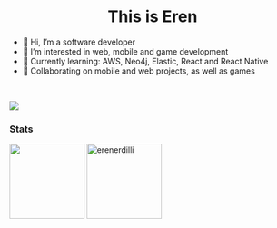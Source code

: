 <h1 align="center">This is Eren</h1>

- 👋 Hi, I’m a software developer
- 👀 I’m interested in web, mobile and game development
- 🌱 Currently learning: AWS, Neo4j, Elastic, React and React Native
- 💞️ Collaborating on mobile and web projects, as well as games
<br>
<div>
  
  ![](https://komarev.com/ghpvc/?username=erenerdilli&color=brightgreen&style=flat)
</div>
<h3 align="left">Stats</h3>

<p>
<img height="132em" src="https://github-readme-stats.vercel.app/api?username=erenerdilli&&theme=synthwave&show_icons=true&hide_border=true" />
<img height="132em"  src="https://github-readme-streak-stats.herokuapp.com/?user=erenerdilli&theme=synthwave" alt="erenerdilli" />
                                                                                                                                            
<!---
erenerdilli/erenerdilli is a ✨ special ✨ repository because its `README.md` (this file) appears on your GitHub profile.
You can click the Preview link to take a look at your changes.
--->

